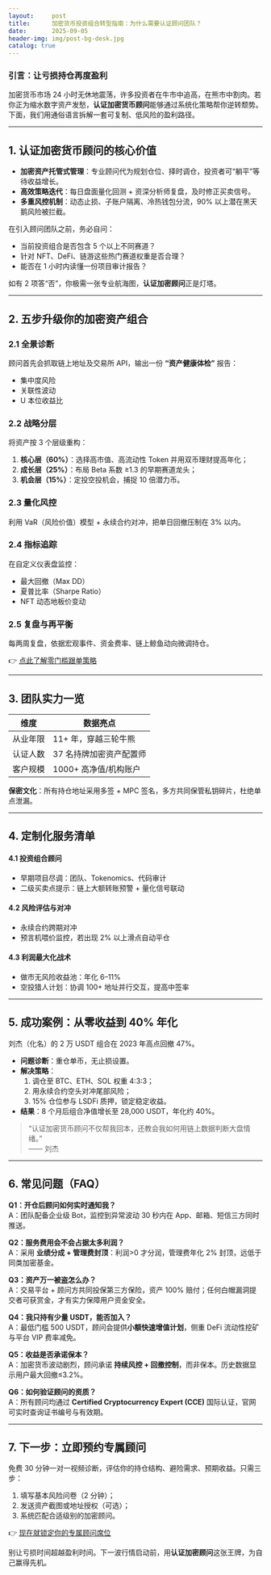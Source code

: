 ```yaml
---
layout:     post
title:      加密货币投资组合转型指南：为什么需要认证顾问团队？
date:       2025-09-05
header-img: img/post-bg-desk.jpg
catalog: true
---
```


### 引言：让亏损持仓再度盈利
加密货币市场 24 小时无休地震荡，许多投资者在牛市中追高，在熊市中割肉。若你正为缩水数字资产发愁，**认证加密货币顾问**能够通过系统化策略帮你逆转颓势。下面，我们用通俗语言拆解一套可复制、低风险的盈利路径。

---

## 1. 认证加密货币顾问的核心价值

- **加密资产托管式管理**：专业顾问代为规划仓位、择时调仓，投资者可“躺平”等待收益增长。  
- **高效策略迭代**：每日盘面量化回测 + 资深分析师复盘，及时修正买卖信号。  
- **多重风控机制**：动态止损、子账户隔离、冷热钱包分流，90% 以上潜在黑天鹅风险被拦截。

在引入顾问团队之前，务必自问：  
+ 当前投资组合是否包含 5 个以上不同赛道？  
+ 针对 NFT、DeFi、链游这些热门赛道权重是否合理？  
+ 能否在 1 小时内读懂一份项目审计报告？

如有 2 项答“否”，你极需一张专业航海图，**认证加密顾问**正是灯塔。

---

## 2. 五步升级你的加密资产组合

### 2.1 全景诊断
顾问首先会抓取链上地址及交易所 API，输出一份 **“资产健康体检”** 报告：  
- 集中度风险  
- 关联性波动  
- U 本位收益比  

### 2.2 战略分层
将资产按 3 个层级重构：  
1. **核心层（60%）**：选择高市值、高流动性 Token 并用双币理财提高年化；  
2. **成长层（25%）**：布局 Beta 系数 ≥1.3 的早期赛道龙头；  
3. **机会层（15%）**：定投空投机会，捕捉 10 倍潜力币。  

### 2.3 量化风控
利用 VaR（风险价值）模型 + 永续合约对冲，把单日回撤压制在 3% 以内。

### 2.4 指标追踪
在自定义仪表盘监控：  
- 最大回撤（Max DD）  
- 夏普比率（Sharpe Ratio）  
- NFT 动态地板价变动  

### 2.5 复盘与再平衡
每两周复盘，依据宏观事件、资金费率、链上鲸鱼动向微调持仓。  

👉 [点此了解零门槛跟单策略](https://okxdog.com/)

---

## 3. 团队实力一览

| 维度 | 数据亮点 |
|---|---|
| 从业年限 | 11+ 年，穿越三轮牛熊 |
| 认证人数 | 37 名持牌加密资产配置师 |
| 客户规模 | 1000+ 高净值/机构账户 |

**保密文化**：所有持仓地址采用多签 + MPC 签名，多方共同保管私钥碎片，杜绝单点泄漏。

---

## 4. 定制化服务清单

#### 4.1 投资组合顾问
- 早期项目尽调：团队、Tokenomics、代码审计  
- 二级买卖点提示：链上大额转账预警 + 量化信号联动  

#### 4.2 风险评估与对冲
- 永续合约跨期对冲  
- 预言机喂价监控，若出现 2% 以上滑点自动平仓  

#### 4.3 利润最大化战术
- 做市无风险收益池：年化 6–11%  
- 空投猎人计划：协调 100+ 地址并行交互，提高中签率  

---

## 5. 成功案例：从零收益到 40% 年化

刘杰（化名）的 2 万 USDT 组合在 2023 年高点回撤 47%。  
- **问题诊断**：重仓单币，无止损设置。  
- **解决策略**：  
  1. 调仓至 BTC、ETH、SOL 权重 4:3:3；  
  2. 用永续合约空头对冲尾部风险；  
  3. 15% 仓位参与 LSDFi 质押，锁定稳定收益。  
- **结果**：8 个月后组合净值增长至 28,000 USDT，年化约 40%。  

> “认证加密货币顾问不仅帮我回本，还教会我如何用链上数据判断大盘情绪。”  
> —— 刘杰

---

## 6. 常见问题（FAQ）

**Q1：开仓后顾问如何实时通知我？**  
A：团队配备企业级 Bot，监控到异常波动 30 秒内在 App、邮箱、短信三方同时推送。

**Q2：服务费用会不会占据太多利润？**  
A：采用 **业绩分成 + 管理费封顶**：利润>0 才分润，管理费年化 2% 封顶，远低于同类加密基金。

**Q3：资产万一被盗怎么办？**  
A：交易平台 + 顾问方共同投保第三方保险，资产 100% 赔付；任何白帽漏洞提交者可获赏金，才有实力保障用户资金安全。

**Q4：我只持有少量 USDT，能否加入？**  
A：最低门槛 500 USDT，顾问会提供**小额快速增值计划**，侧重 DeFi 流动性挖矿与平台 VIP 费率减免。

**Q5：收益是否承诺保本？**  
A：加密货币波动剧烈，顾问承诺 **持续风控 + 回撤控制**，而非保本。历史数据显示用户最大回撤≤3.2%。

**Q6：如何验证顾问的资质？**  
A：所有顾问均通过 **Certified Cryptocurrency Expert (CCE)** 国际认证，官网可实时查询证书编号与有效期。

---

## 7. 下一步：立即预约专属顾问

免费 30 分钟一对一视频诊断，评估你的持仓结构、避险需求、预期收益。只需三步：  
1. 填写基本风险问卷（2 分钟）；  
2. 发送资产截图或地址授权（可选）；  
3. 系统匹配合适级别的加密顾问。  

👉 [现在就锁定你的专属顾问席位](https://okxdog.com/)

别让亏损时间超越盈利时间。下一波行情启动前，用**认证加密顾问**这张王牌，为自己赢得先机。